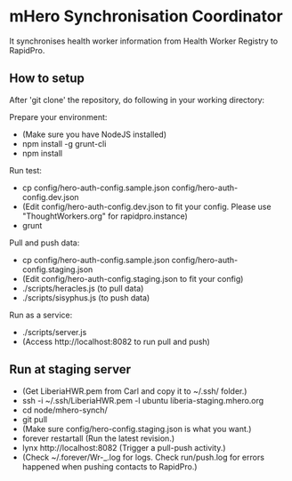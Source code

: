 mHero Synchronisation Coordinator
=================================

It synchronises health worker information from Health Worker Registry to RapidPro.

How to setup
------------

After 'git clone' the repository, do following in your working directory:

Prepare your environment:

* (Make sure you have NodeJS installed)
* npm install -g grunt-cli
* npm install

Run test:

* cp config/hero-auth-config.sample.json config/hero-auth-config.dev.json
* (Edit config/hero-auth-config.dev.json to fit your config. Please use "ThoughtWorkers.org" for rapidpro.instance)
* grunt 

Pull and push data:

* cp config/hero-auth-config.sample.json config/hero-auth-config.staging.json
* (Edit config/hero-auth-config.staging.json to fit your config)
* ./scripts/heracles.js (to pull data)
* ./scripts/sisyphus.js (to push data)

Run as a service:

* ./scripts/server.js
* (Access http://localhost:8082 to run pull and push)

Run at staging server
---------------------

* (Get LiberiaHWR.pem from Carl and copy it to ~/.ssh/ folder.)
* ssh -i ~/.ssh/LiberiaHWR.pem -l ubuntu liberia-staging.mhero.org
* cd node/mhero-synch/
* git pull
* (Make sure config/hero-config.staging.json is what you want.)
* forever restartall (Run the latest revision.) 
* lynx http://localhost:8082 (Trigger a pull-push activity.)
* (Check ~/.forever/Wr-_.log for logs. Check run/push.log for errors happened when pushing contacts to RapidPro.)
